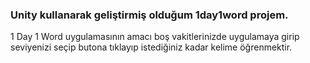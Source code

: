 <h3>Unity kullanarak geliştirmiş olduğum 1day1word projem.</h3>

<p>1 Day 1 Word uygulamasının amacı boş vakitlerinizde uygulamaya girip seviyenizi seçip butona tıklayıp istediğiniz kadar kelime öğrenmektir.</p>
